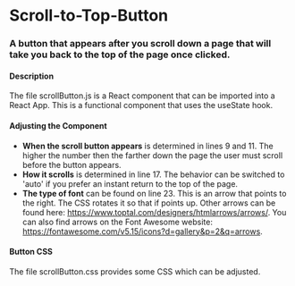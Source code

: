 # Scroll-to-Top-Button
### A button that appears after you scroll down a page that will take you back to the top of the page once clicked.
  
  
#### Description
The file scrollButton.js is a React component that can be imported into a React App. This is a functional component that uses the useState hook. 
  
    
#### Adjusting the Component
* **When the scroll button appears** is determined in lines 9 and 11. The higher the number then the farther down the page the user must scroll before the button appears.
* **How it scrolls** is determined in line 17. The behavior can be switched to 'auto' if you prefer an instant return to the top of the page.
* **The type of font** can be found on line 23. This is an arrow that points to the right. The CSS rotates it so that if points up. Other arrows can be found here: https://www.toptal.com/designers/htmlarrows/arrows/. You can also find arrows on the Font Awesome website: https://fontawesome.com/v5.15/icons?d=gallery&p=2&q=arrows.
  
  
#### Button CSS
The file scrollButton.css provides some CSS which can be adjusted.
